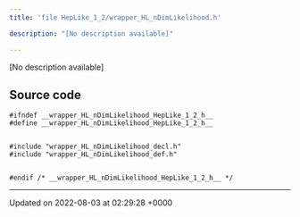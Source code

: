 ```yaml
---
title: 'file HepLike_1_2/wrapper_HL_nDimLikelihood.h'

description: "[No description available]"

---
```







[No description available]




## Source code

```
#ifndef __wrapper_HL_nDimLikelihood_HepLike_1_2_h__
#define __wrapper_HL_nDimLikelihood_HepLike_1_2_h__


#include "wrapper_HL_nDimLikelihood_decl.h"
#include "wrapper_HL_nDimLikelihood_def.h"


#endif /* __wrapper_HL_nDimLikelihood_HepLike_1_2_h__ */
```


-------------------------------

Updated on 2022-08-03 at 02:29:28 +0000

